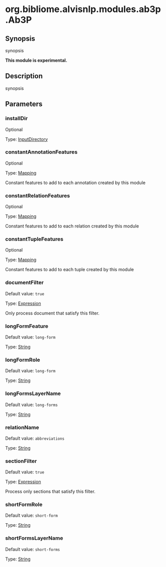 # org.bibliome.alvisnlp.modules.ab3p.Ab3P

## Synopsis

synopsis

**This module is experimental.**

## Description

synopsis

## Parameters

<a name="installDir">

### installDir

Optional

Type: [InputDirectory](../converter/org.bibliome.util.files.InputDirectory)



<a name="constantAnnotationFeatures">

### constantAnnotationFeatures

Optional

Type: [Mapping](../converter/alvisnlp.module.types.Mapping)

Constant features to add to each annotation created by this module

<a name="constantRelationFeatures">

### constantRelationFeatures

Optional

Type: [Mapping](../converter/alvisnlp.module.types.Mapping)

Constant features to add to each relation created by this module

<a name="constantTupleFeatures">

### constantTupleFeatures

Optional

Type: [Mapping](../converter/alvisnlp.module.types.Mapping)

Constant features to add to each tuple created by this module

<a name="documentFilter">

### documentFilter

Default value: `true`

Type: [Expression](../converter/alvisnlp.corpus.expressions.Expression)

Only process document that satisfy this filter.

<a name="longFormFeature">

### longFormFeature

Default value: `long-form`

Type: [String](../converter/java.lang.String)



<a name="longFormRole">

### longFormRole

Default value: `long-form`

Type: [String](../converter/java.lang.String)



<a name="longFormsLayerName">

### longFormsLayerName

Default value: `long-forms`

Type: [String](../converter/java.lang.String)



<a name="relationName">

### relationName

Default value: `abbreviations`

Type: [String](../converter/java.lang.String)



<a name="sectionFilter">

### sectionFilter

Default value: `true`

Type: [Expression](../converter/alvisnlp.corpus.expressions.Expression)

Process only sections that satisfy this filter.

<a name="shortFormRole">

### shortFormRole

Default value: `short-form`

Type: [String](../converter/java.lang.String)



<a name="shortFormsLayerName">

### shortFormsLayerName

Default value: `short-forms`

Type: [String](../converter/java.lang.String)



